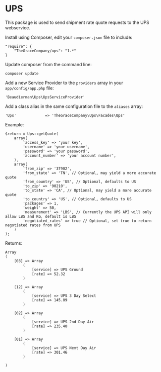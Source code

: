 UPS
===

This package is used to send shipment rate quote requests to the UPS webservice.

Install using Composer, edit your ```composer.json``` file to include:
```
"require": {
	"TheGraceCompany/ups": "1.*"
}
```
Update composer from the command line:
```
composer update
```
Add a new Service Provider to the ```providers``` array in your ```app/config/app.php``` file:
```
'Beaudierman\Ups\UpsServiceProvider'
```
Add a class alias in the same configuration file to the ```aliases``` array:
```
'Ups'             => 'TheGraceCompany\Ups\Facades\Ups'
```
Example:
```
$return = Ups::getQuote(
    array(
        'access_key' => 'your key',
        'username' => 'your username',
        'password' => 'your password',
        'account_number' => 'your account number',
    ),
	array(
		'from_zip' => '37902',
        'from_state' => 'TN', // Optional, may yield a more accurate quote
        'from_country' => 'US', // Optional, defaults to US
		'to_zip' => '90210',
        'to_state' => 'CA', // Optional, may yield a more accurate quote
        'to_country' => 'US', // Optional, defaults to US
		'packages' => 1,
		'weight' => 50,
        'measurement' => 'LBS', // Currently the UPS API will only allow LBS and KG, default is LBS
        'negotiated_rates' => true // Optional, set true to return negotiated rates from UPS
	)
);
```
Returns:
```
Array
(
    [03] => Array
        (
            [service] => UPS Ground
            [rate] => 52.32
        )

    [12] => Array
        (
            [service] => UPS 3 Day Select
            [rate] => 145.09
        )

    [02] => Array
        (
            [service] => UPS 2nd Day Air
            [rate] => 235.40
        )

    [01] => Array
        (
            [service] => UPS Next Day Air
            [rate] => 301.46
        )

)
```
